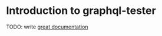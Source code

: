 # Introduction to graphql-tester

TODO: write [great documentation](http://jacobian.org/writing/what-to-write/)
